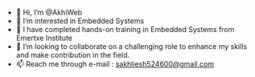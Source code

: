 - 👋 Hi, I’m @AkhiWeb
- 👀 I’m interested in Embedded Systems
- 🌱 I have completed hands-on training in Embedded Systems from Emertxe Institute
- 💞️ I’m looking to collaborate on a challenging role to enhance my skills and make contribution in the field.
- 📫 Reach me through e-mail : sakhliesh524600@gmail.com


<!---
AkhiWeb/AkhiWeb is a ✨ special ✨ repository because its `README.md` (this file) appears on your GitHub profile.
You can click the Preview link to take a look at your changes.
--->
